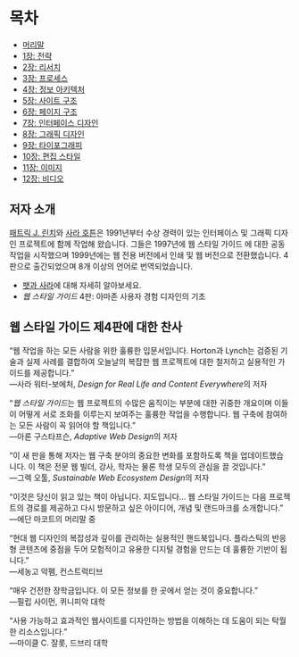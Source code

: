 # 목차

- [머리말](/contents/front-matter/foreword)
- [1장: 전략](/contents/part/1/strategy)
- [2장: 리서치](/contents/part/2/research)
- [3장: 프로세스](/contents/part/3/process)
- [4장: 정보 아키텍처](/contents/part/4/information-architecture)
- [5장: 사이트 구조](/contents/part/5/site-structure)
- [6장: 페이지 구조](/contents/part/6/page-structure)
- [7장: 인터페이스 디자인](/contents/part/7/interface-design)
- [8장: 그래픽 디자인](/contents/part/8/graphic-design)
- [9장: 타이포그래피](/contents/part/9/typography)
- [10장: 편집 스타일](/contents/part/10/editorial-style)
- [11장: 이미지](/contents/part/11/images)
- [12장: 비디오](/contents/part/12/video)

## 저자 소개

[패트릭 J. 린치](http://patricklynch.net/)와 [사라 호튼](https://sarahhortondesign.com/)은 1991년부터 수상 경력이 있는 인터페이스 및 그래픽 디자인 프로젝트에 함께 작업해 왔습니다. 그들은 1997년에 웹 스타일 가이드 에 대한 공동 작업을 시작했으며 1999년에는 웹 전용 버전에서 인쇄 및 웹 버전으로 전환했습니다. 4판으로 출간되었으며 8개 이상의 언어로 번역되었습니다.

- <a href="https://webstyleguide.com/about-us.html">팻과 사라</a>에 대해 자세히 알아보세요.
- <a><cite>웹 스타일 가이드</cite> 4판: 아마존 사용자 경험 디자인의 기초</a>

## 웹 스타일 가이드 제4판에 대한 찬사

“웹 작업을 하는 모든 사람을 위한 훌륭한 입문서입니다. Horton과 Lynch는 검증된 기술과 실제 사례를 결합하여 오늘날의 복잡한 웹 프로젝트에 대한 철저하고 실용적인 가이드를 제공합니다.”<br>
—사라 워터-보에처, <cite>Design for Real Life and Content Everywhere</cite>의 저자

“<cite>웹 스타일 가이드</cite>는 웹 프로젝트의 수많은 움직이는 부분에 대한 귀중한 개요이며 이들이 어떻게 서로 조화를 이루는지 보여주는 훌륭한 작업을 수행합니다. 웹 구축에 참여하는 모든 사람이 꼭 읽어야 할 책입니다.”<br>
—아론 구스타프슨, <cite>Adaptive Web Design</cite>의 저자

“이 새 판을 통해 저자는 웹 구축 분야의 중요한 변화를 포함하도록 책을 업데이트했습니다. 이 책은 전문 웹 빌더, 강사, 학자는 물론 학생 모두의 관심을 끌 것입니다.”<br>
—그렉 오툴, <cite>Sustainable Web Ecosystem Design</cite>의 저자

“이것은 당신이 읽고 있는 책이 아닙니다. 지도입니다… 웹 스타일 가이드는 다음 프로젝트의 경로를 제공하고 다시 방문하고 싶은 아이디어, 개념 및 랜드마크를 소개합니다.”<br>
—에단 마코트의 머리말 중

“현대 웹 디자인의 복잡성과 깊이를 관리하는 실용적인 핸드북입니다. 플라스틱의 반응형 콘텐츠에 중점을 두어 모험적이고 유용한 디지털 경험을 만드는 데 훌륭한 기반이 됩니다.”<br>
—세농고 악펨, 컨스트럭티브

“매우 건전한 장학금입니다. 이 모든 정보를 한 곳에서 얻는 것이 중요합니다.”<br>
—필립 사이먼, 퀴니피악 대학

“사용 가능하고 효과적인 웹사이트를 디자인하는 방법을 이해하는 데 도움이 되는 탁월한 리소스입니다.”<br>
—마이클 C. 잘롯, 드브리 대학
